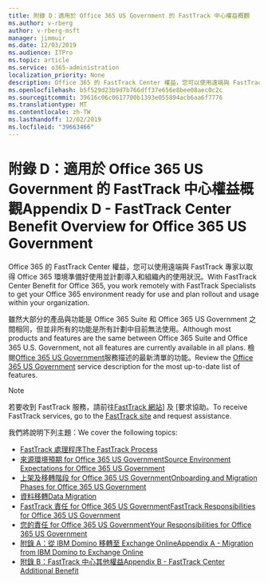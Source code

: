 ```yaml
---
title: 附錄 D：適用於 Office 365 US Government 的 FastTrack 中心權益概觀
ms.author: v-rberg
author: v-rberg-msft
manager: jimmuir
ms.date: 12/03/2019
ms.audience: ITPro
ms.topic: article
ms.service: o365-administration
localization_priority: None
description: Office 365 的 FastTrack Center 權益，您可以使用遠端與 FastTrack 專家以取得 Office 365 環境準備好使用並計劃導入和組織內的使用狀況。
ms.openlocfilehash: b5f529d23b9d7b766dff37e656e8bee08aec0c2c
ms.sourcegitcommit: 39616c06c0617700b1393e055894acb6aa6f7776
ms.translationtype: MT
ms.contentlocale: zh-TW
ms.lasthandoff: 12/02/2019
ms.locfileid: "39663466"
---
```

# <a name="appendix-d---fasttrack-center-benefit-overview-for-office-365-us-government"></a><span data-ttu-id="7cc5f-103">附錄 D：適用於 Office 365 US Government 的 FastTrack 中心權益概觀</span><span class="sxs-lookup"><span data-stu-id="7cc5f-103">Appendix D - FastTrack Center Benefit Overview for Office 365 US Government</span></span>

<span data-ttu-id="7cc5f-104">Office 365 的 FastTrack Center 權益，您可以使用遠端與 FastTrack 專家以取得 Office 365 環境準備好使用並計劃導入和組織內的使用狀況。</span><span class="sxs-lookup"><span data-stu-id="7cc5f-104">With FastTrack Center Benefit for Office 365, you work remotely with FastTrack Specialists to get your Office 365 environment ready for use and plan rollout and usage within your organization.</span></span> 
  
<span data-ttu-id="7cc5f-105">雖然大部分的產品與功能是 Office 365 Suite 和 Office 365 US Government 之間相同，但並非所有的功能是所有計劃中目前無法使用。</span><span class="sxs-lookup"><span data-stu-id="7cc5f-105">Although most products and features are the same between Office 365 Suite and Office 365 U.S. Government, not all features are currently available in all plans.</span></span> <span data-ttu-id="7cc5f-106">檢閱[Office 365 US Government](https://aka.ms/aboutgovcloud)服務描述的最新清單的功能。</span><span class="sxs-lookup"><span data-stu-id="7cc5f-106">Review the [Office 365 US Government](https://aka.ms/aboutgovcloud) service description for the most up-to-date list of features.</span></span>

> [!NOTE]
> <span data-ttu-id="7cc5f-107">若要收到 FastTrack 服務，請前往[FastTrack 網站](https://go.microsoft.com/fwlink/?linkid=780698)] 及 [要求協助。</span><span class="sxs-lookup"><span data-stu-id="7cc5f-107">To receive FastTrack services, go to the [FastTrack site](https://go.microsoft.com/fwlink/?linkid=780698) and request assistance.</span></span>  

<span data-ttu-id="7cc5f-108">我們將說明下列主題：</span><span class="sxs-lookup"><span data-stu-id="7cc5f-108">We cover the following topics:</span></span>
- [<span data-ttu-id="7cc5f-109">FastTrack 處理程序</span><span class="sxs-lookup"><span data-stu-id="7cc5f-109">The FastTrack Process</span></span>](O365-fasttrack-process.md) 
- [<span data-ttu-id="7cc5f-110">來源環境預期 for Office 365 US Government</span><span class="sxs-lookup"><span data-stu-id="7cc5f-110">Source Environment Expectations for Office 365 US Government</span></span>](US-Gov-appendix-source-environment-expectations.md)   
- [<span data-ttu-id="7cc5f-111">上架及移轉階段 for Office 365 US Government</span><span class="sxs-lookup"><span data-stu-id="7cc5f-111">Onboarding and Migration Phases for Office 365 US Government</span></span>](US-Gov-appendix-onboarding-and-migration.md)
- [<span data-ttu-id="7cc5f-112">資料移轉</span><span class="sxs-lookup"><span data-stu-id="7cc5f-112">Data Migration</span></span>](O365-data-migration.md)    
- [<span data-ttu-id="7cc5f-113">FastTrack 責任 for Office 365 US Government</span><span class="sxs-lookup"><span data-stu-id="7cc5f-113">FastTrack Responsibilities for Office 365 US Government</span></span>](US-Gov-appendix-fasttrack-responsibilities.md)   
- [<span data-ttu-id="7cc5f-114">您的責任 for Office 365 US Government</span><span class="sxs-lookup"><span data-stu-id="7cc5f-114">Your Responsibilities for Office 365 US Government</span></span>](US-Gov-appendix-your-responsibilities.md) 
- [<span data-ttu-id="7cc5f-115">附錄 A：從 IBM Domino 移轉至 Exchange Online</span><span class="sxs-lookup"><span data-stu-id="7cc5f-115">Appendix A - Migration from IBM Domino to Exchange Online</span></span>](O365-from-ibm-domino-to-exchange-online.md)   
- [<span data-ttu-id="7cc5f-116">附錄 B：FastTrack 中心其他權益</span><span class="sxs-lookup"><span data-stu-id="7cc5f-116">Appendix B - FastTrack Center Additional Benefit</span></span>](O365-fasttrack-additional-benefits.md)



